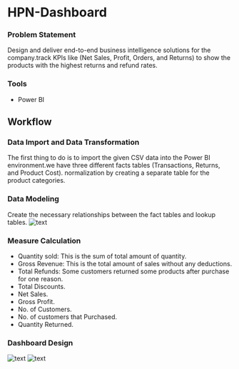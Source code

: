 # HPN-Dashboard

### Problem Statement
Design and deliver end-to-end business intelligence solutions for the company.track KPIs like (Net Sales, Profit, Orders, and Returns) to show the products with the highest returns and refund rates.

### Tools
- Power BI
## Workflow
### Data Import and Data Transformation
The first thing to do is to import the given CSV data into the Power BI environment.we have three different facts tables (Transactions, Returns, and Product Cost).
normalization by creating a separate table for the product categories.

### Data Modeling
Create the necessary relationships between the fact tables and lookup tables.
![text]()

### Measure Calculation
 - Quantity sold: This is the sum of total amount of quantity.
 - Gross Revenue: This is the total amount of sales without any deductions.
 - Total Refunds: Some customers returned some products after purchase for one reason.
 - Total Discounts.
 - Net Sales.
 - Gross Profit.
 - No. of Customers.
 - No. of customers that Purchased.
 - Quantity Returned.
### Dashboard Design
![text]()
![text]()


